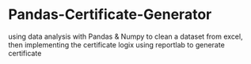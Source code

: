 # Pandas-Certificate-Generator
using data analysis with Pandas &amp; Numpy to clean a dataset from excel, then implementing the certificate logix using reportlab to generate certificate
